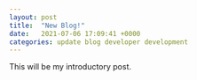 ```yaml
---
layout: post
title:  "New Blog!"
date:   2021-07-06 17:09:41 +0000
categories: update blog developer development
---
```


This will be my introductory post.